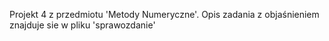 Projekt 4 z przedmiotu 'Metody Numeryczne'. Opis zadania z objaśnieniem znajduje sie w pliku 'sprawozdanie'
